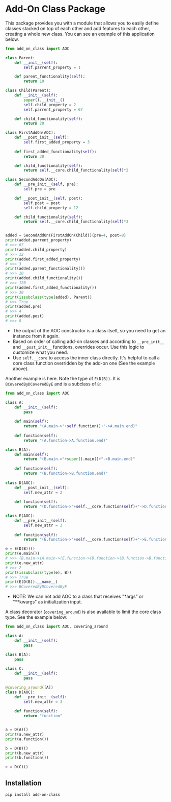 # Add-On Class Package

This package provides you with a module that allows you to easily define classes stacked on top of each other and add features to each other, creating a whole new class. You can see an example of this application below.

```python
from add_on_class import AOC

class Parent:
    def __init__(self):
        self.parrent_property = 1

    def parent_functionality(self):
        return 10

class Child(Parent):
    def __init__(self):
        super().__init__()
        self.child_property = 2
        self.parrent_property = 67

    def child_functionality(self):
        return 20

class FirstAddOn(AOC):
    def __post_init__(self):
        self.first_added_property = 3
    
    def first_added_functionality(self):
        return 30

    def child_functionality(self):
        return self.__core.child_functionality(self)*2

class SecondAddOn(AOC):
    def __pre_init__(self, pre):
        self.pre = pre

    def __post_init__(self, post):
        self.post = post
        self.child_property = 12

    def child_functionality(self):
        return self.__core.child_functionality(self)*3


added = SecondAddOn(FirstAddOn(Child))(pre=4, post=8)
print(added.parrent_property)
# >>> 67
print(added.child_property)
# >>> 12
print(added.first_added_property)
# >>> 3
print(added.parent_functionality())
# >>> 10
print(added.child_functionality())
# >>> 120
print(added.first_added_functionality())
# >>> 30
print(issubclass(type(added), Parent))
# >>> True
print(added.pre)
# >>> 4
print(added.post)
# >>> 8
```

* The output of the AOC constructor is a class itself, so you need to get an instance from it again.
* Based on order of calling add-on classes and according to `__pre_init__` and `__post_init__` functions, overrides occur. Use this logic to customize what you need.
* Use `self.__core` to access the inner class directly. It's helpful to call a core class function overridden by the add-on one (See the example above).

Another example is here. Note the type of `E(D(B))`. It is `BCoveredByDCoveredByE` and is a subclass of `B`:

```python
from add_on_class import AOC

class A:
    def __init__(self):
        pass
    
    def main(self):
        return "(A.main->"+self.function()+"->A.main.end)"
    
    def function(self):
        return "(A.function->A.function.end)"

class B(A):
    def main(self):
        return "(B.main->"+super().main()+"->B.main.end)"
    
    def function(self):
        return "(B.function->B.function.end)"
    
class D(AOC):
    def __post_init__(self):
        self.new_attr = 2
        
    def function(self):
        return "(D.function->"+self.__core.function(self)+"->D.function.end)"

class E(AOC):
    def __pre_init__(self):
        self.new_attr = 3
        
    def function(self):
        return "(E.function->"+self.__core.function(self)+"->E.function.end)"

e = E(D(B))()
print(e.main())
# >>> (B.main->(A.main->(E.function->(D.function->(B.function->B.function.end)->D.function.end)->E.function.end)->A.main.end)->B.main.end)
print(e.new_attr)
# >>> 2
print(issubclass(type(e), B))
# >>> True
print(E(D(B)).__name__)
# >>> BCoveredByDCoveredByE
```

* NOTE: We can not add AOC to a class that receives "*args" or "**kwargs" as initialization input.

A class decorator (`covering_around`) is also available to limit the core class type. See the example below:

```python
from add_on_class import AOC, covering_around

class A:
    def __init__(self):
        pass

class B(A):
    pass
    
class C:
    def __init__(self):
        pass

@covering_around([A])
class D(AOC):
    def __pre_init__(self):
        self.new_attr = 3
        
    def function(self):
        return "function"


a = D(A)()
print(a.new_attr)
print(a.function())

b = D(B)()
print(b.new_attr)
print(b.function())

c = D(C)()
```

## Installation
```pip install add-on-class```